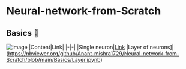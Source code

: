 # Neural-network-from-Scratch

## Basics 🥚
![image](https://mermaid.ink/img/pako:eNotT81qhDAQfpVhiri2iZi1tkuge1h6KRQPbaEHs4eoSVfQuGhCWcRTH7Cv1Oh2BoZh5vvhm7Dqa4Ucg2BqTGM5TKE9qU6FPNT9oEYbznMQCLO0bvvv6iQHC69vwoCvAysEHhg8ARN4BEr3kLPr68WcnS3WyYGRLUnJ_ZFS-GRQJPE2I0mcZoQmcUZYvFu4dJ-zjdfLlRt6A_86vz-bVQRuPTX-gDtvGnlDf3-MH7LI-0ZX5GgvrfL-oJu25Te6LNNyhwQ7NXSyqX3IaQEKXAMK5H6tlZautQKFmT1UOtu_X0yF3A5OEXTnWlr13MivQXbItWxHNf8BwsFbcg?type=png)
|Content|Link|
|-|-|
|Single neuron|[Link](https://nbviewer.org/github/Anant-mishra1729/Neural-network-from-Scratch/blob/main/Basics/Single%20neuron.ipynb)
|Layer of neurons]|(https://nbviewer.org/github/Anant-mishra1729/Neural-network-from-Scratch/blob/main/Basics/Layer.ipynb)
